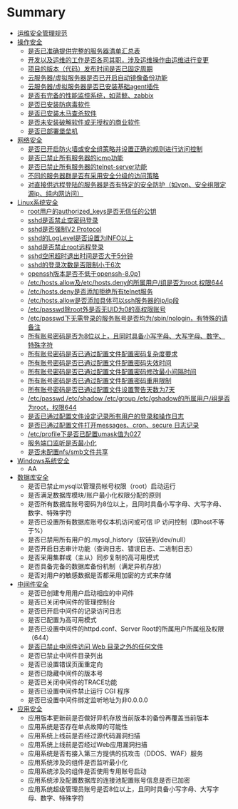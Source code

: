 # Summary

* [运维安全管理规范](README.md)
* [操作安全](chapter1.md)
  * [是否已准确提供完整的服务器清单汇总表](chapter1/shi-fou-yi-zhun-que-ti-gong-wan-zheng-de-fu-wu-qi-qing-dan-hui-zong-biao.md)
  * [开发以及运维的工作是否各司其职，涉及运维操作由运维进行变更](chapter1/kai-fa-yi-ji-yun-wei-de-gong-zuo-shi-fou-ge-si-qi-zhi-ff0c-she-ji-yun-wei-cao-zuo-you-yun-wei-jin-xing-bian-geng.md)
  * [项目的版本（代码）发布时间是否已固定周期](chapter1/xiang-mu-de-ban-ben-ff08-dai-ma-ff09-fa-bu-shi-jian-shi-fou-yi-gu-ding-zhou-qi.md)
  * [云服务器/虚拟服务器是否已开启自动镜像备份功能](chapter1/yun-fu-wu-5668-xu-ni-fu-wu-qi-shi-fou-yi-kai-qi-zi-dong-jing-xiang-bei-fen-gong-neng.md)
  * [云服务器/虚拟服务器是否已安装基础agent插件](chapter1/yun-fu-wu-5668-xu-ni-fu-wu-qi-shi-fou-yi-an-zhuang-ji-chu-agent-cha-jian.md)
  * [是否有完备的性能监控系统，如蓝鲸、zabbix](chapter1/shi-fou-you-wan-bei-de-xing-neng-jian-kong-xi-tong-ff0c-ru-lan-jing-3001-zabbix.md)
  * [是否已安装防病毒软件](chapter1/shi-fou-yi-an-zhuang-fang-bing-du-ruan-jian.md)
  * [是否已安装木马查杀软件](chapter1/shi-fou-yi-an-zhuang-mu-ma-cha-sha-ruan-jian.md)
  * [是否未安装破解软件或无授权的商业软件](chapter1/shi-fou-wei-an-zhuang-po-jie-ruan-jian-huo-wu-shou-quan-de-shang-ye-ruan-jian.md)
  * [是否已部署堡垒机](chapter1/shi-fou-yi-bu-shu-bao-lei-ji.md)
* [网络安全](wang-luo-an-quan-yao-qiu.md)
  * [是否已开启防火墙或安全组策略并设置正确的规则进行访问控制](wang-luo-an-quan-yao-qiu/shi-fou-yi-kai-qi-fang-huo-qiang-huo-an-quan-zu-ce-lve-bing-she-zhi-zheng-que-de-gui-ze-jin-xing-fang-wen-kong-zhi.md)
  * [是否已禁止所有服务器的icmp功能](wang-luo-an-quan-yao-qiu/shi-fou-yi-jin-zhi-suo-you-fu-wu-qi-de-icmp-gong-neng.md)
  * [是否已禁止所有服务器的telnet-server功能](wang-luo-an-quan-yao-qiu/shi-fou-yi-jin-zhi-suo-you-fu-wu-qi-de-telnet-server-gong-neng.md)
  * [不同的服务器群是否有采用安全分级的访问策略](wang-luo-an-quan-yao-qiu/bu-tong-de-fu-wu-qi-qun-shi-fou-you-cai-yong-an-quan-fen-ji-de-fang-wen-ce-lve.md)
  * [对直接供远程登陆的服务器是否有特定的安全防护（如vpn、安全组限定源ip、纯内网访问）](wang-luo-an-quan-yao-qiu/dui-zhi-jie-gong-yuan-cheng-deng-lu-de-fu-wu-qi-shi-fou-you-te-ding-de-an-quan-fang-hu-ff08-ru-vpn-3001-an-quan-zu-xian-ding-yuan-ip-3001-chun-nei-wang-fang-wen-ff09.md)
* [Linux系统安全](xi-tong-an-quan.md)
  * [root用户的authorized\_keys是否无信任的公钥](xi-tong-an-quan/rootyong-hu-de-authorized-keys-shi-fou-wu-xin-ren-de-gong-yao.md)
  * [sshd是否禁止空密码登录](xi-tong-an-quan/sshdshi-fou-jin-zhi-kong-mi-ma-deng-lu.md)
  * [sshd是否强制V2 Protocol](xi-tong-an-quan/sshdshi-fou-qiang-zhi-v2-protocol.md)
  * [sshd的LogLevel是否设置为INFO以上](xi-tong-an-quan/sshdde-loglevel-shifou-she-zhi-wei-info-yi-shang.md)
  * [sshd是否禁止root远程登录](xi-tong-an-quan/sshdshi-fou-jin-zhi-root-yuan-cheng-deng-lu.md)
  * [sshd空闲超时退出时间是否大于5分钟](xi-tong-an-quan/sshdkong-xian-chao-shi-tui-chu-shi-jian-shi-fou-da-yu-5-fen-zhong.md)
  * [sshd的登录次数是否限制小于6次](xi-tong-an-quan/sshdde-deng-lu-ci-shu-shi-fou-xian-zhi-xiao-yu-6-ci.md)
  * [openssh版本是否不低于openssh-8.0p1](xi-tong-an-quan/opensshban-ben-shi-fou-bu-di-yu-openssh-8-0p1.md)
  * [/etc/hosts.allow及/etc/hosts.deny的所属用户/组是否为root,权限644](xi-tong-an-quan/etchostsallow53ca-etc-hosts-deny-de-suo-shu-yong-6237-zu-shi-fou-wei-root-quan-xian-644.md)
  * [/etc/hosts.deny是否添加拒绝所有telnet服务](xi-tong-an-quan/etchostsdenyshi-fou-tianjia-ju-jue-suo-you-telnet-fu-wu.md)
  * [/etc/hosts.allow是否添加具体可以ssh服务器的ip/ip段](xi-tong-an-quan/etchostsallowshi-fou-tian-jia-ju-ti-ke-yi-ssh-fu-wu-qi-de-ip-ip-duan.md)
  * [/etc/passwd除root外是否无UID为0的高权限账号](xi-tong-an-quan/etcpasswdchu-root-wai-shi-fou-wu-uid-wei-0-de-gao-quan-xian-zhang-hao.md)
  * [/etc/passwd下无需登录的服务账号是否均为/sbin/nologin，有特殊的请备注](xi-tong-an-quan/etcpasswdxia-wu-xu-deng-lu-de-fu-wu-zhang-hao-shi-fou-jun-4e3a-sbin-nologin-ff0c-you-te-shu-de-qing-bei-zhu.md)
  * [所有账号密码是否为8位以上，且同时具备小写字母、大写字母、数字、特殊字符](xi-tong-an-quan/suo-you-zhang-hao-mi-ma-shi-fou-wei-8-wei-yi-shang-ff0c-qie-tong-shi-ju-bei-xiao-xie-zi-mu-3001-da-xie-zi-mu-3001-shu-zi-3001-te-shu-zi-fu.md)
  * [所有账号密码是否已通过配置文件配置密码复杂度要求](xi-tong-an-quan/suo-you-zhang-hao-mi-ma-shi-fou-yi-tong-guo-pei-zhi-wen-jian-pei-zhi-mi-ma-fu-za-du-yao-qiu.md)
  * [所有账号密码是否已通过配置文件配置密码失效时间](xi-tong-an-quan/suo-you-zhang-hao-mi-ma-shi-fou-yi-tong-guo-pei-zhi-wen-jian-pei-zhi-mi-ma-shi-xiao-shi-jian.md)
  * [所有账号密码是否已通过配置文件配置密码修改最小间隔时间](xi-tong-an-quan/suo-you-zhang-hao-mi-ma-shi-fou-yi-tong-guo-pei-zhi-wen-jian-pei-zhi-mi-ma-xiu-gai-zui-xiao-jian-ge-shi-jian.md)
  * [所有账号密码是否已通过配置文件配置密码重用限制](xi-tong-an-quan/suo-you-zhang-hao-mi-ma-shi-fou-yi-tong-guo-pei-zhi-wen-jian-pei-zhi-mi-ma-zhong-yong-xian-zhi.md)
  * [所有账号密码是否已通过配置文件设置警告天数为7天](xi-tong-an-quan/suo-you-zhang-hao-mi-ma-shi-fou-yi-tong-guo-pei-zhi-wen-jian-she-zhi-jing-gao-tian-shu-wei-7-tian.md)
  * [/etc/passwd /etc/shadow /etc/group /etc/gshadow的所属用户/组是否为root，权限644](xi-tong-an-quan/etcpasswd-etcshadow-etcgroup-etcgshadowde-suo-shu-yong-6237-zu-shi-fou-wei-root-ff0c-quan-xian-644.md)
  * [是否已通过配置文件设定记录所有用户的登录和操作日志](xi-tong-an-quan/shi-fou-yi-tong-guo-pei-zhi-wen-jian-she-ding-ji-lu-suo-you-yong-hu-de-deng-lu-he-cao-zuo-ri-zhi.md)
  * [是否已通过配置文件打开messages、cron、secure 日志记录](xi-tong-an-quan/shi-fou-yi-tong-guo-pei-zhi-wen-jian-da-kai-messages-cron-secure-ri-zhi-ji-lu.md)
  * [/etc/profile下是否已配置umask值为027](xi-tong-an-quan/etcprofilexia-shi-fou-yi-pei-zhi-umask-zhi-wei-027.md)
  * [服务端口监听是否最小化](xi-tong-an-quan/fu-wu-duan-kou-jian-ting-shi-fou-zui-xiao-hua.md)
  * [是否未配置nfs/smb文件共享](xi-tong-an-quan/shi-fou-wei-pei-zhi-nfs-smb-wen-jian-gong-xiang.md)
* [Windows系统安全](windowsxi-tong-an-quan.md)
  * AA
* [数据库安全](shu-ju-ku-an-quan.md)
  * 是否已禁止mysql以管理员帐号权限（root）启动运行
  * 是否满足数据库模块/账户最小化权限分配的原则
  * 是否所有数据库账号密码为8位以上，且同时具备小写字母、大写字母、数字、特殊字符
  * 是否已设置所有数据库账号仅本机访问或可信 IP 访问控制（即host不等于%）
  * 是否已禁用所有用户的.mysql\_history（软链到/dev/null）
  * 是否开启日志审计功能（查询日志、错误日志、二进制日志）
  * 是否采用集群或（主从）同步复制的高可用模式
  * 是否具备完备的数据库备份机制（满足异机存放）
  * 是否对用户的敏感数据是否都采用加密的方式来存储
* [中间件安全](zhong-jian-jian-an-quan.md)
  * 是否已创建专用用户启动相应的中间件
  * 是否已关闭中间件的管理控制台
  * 是否已开启中间件的记录访问日志
  * 是否已配置为高可用模式
  * 是否已设置中间件的httpd.conf、Server Root的所属用户所属组及权限（644）
  * [是否已禁止中间件访问 Web 目录之外的任何文件](zhong-jian-jian-an-quan/shi-fou-yi-jin-zhi-zhong-jian-jian-fang-wen-web-mu-lu-zhi-wai-de-ren-he-wen-jian.md)
  * 是否已禁止中间件目录列出
  * 是否已设置错误页面重定向
  * 是否已隐藏中间件的版本号
  * 是否已关闭中间件的TRACE功能
  * 是否已设置中间件禁止运行 CGI 程序
  * 是否已设置中间件绑定监听地址为非0.0.0.0
* [应用安全](ying-yong-an-quan.md)
  * 应用版本更新前是否做好异机存放当前版本的备份再覆盖当前版本
  * 应用系统是否存在单点故障的可能性
  * 应用系统上线前是否经过源代码漏洞扫描
  * 应用系统上线前是否经过Web应用漏洞扫描
  * 应用系统是否有接入第三方提供的抗攻击（DDOS、WAF）服务
  * 应用系统涉及的组件是否监听最小化
  * 应用系统涉及的组件是否使用专用账号启动
  * 应用系统涉及配置数据库的连接池配置账号信息是否已加密
  * 应用系统超级管理员账号是否8位以上，且同时具备小写字母、大写字母、数字、特殊字符

